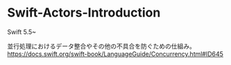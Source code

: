 # Swift-Actors-Introduction

Swift 5.5~

並行処理におけるデータ整合やその他の不具合を防ぐための仕組み。
https://docs.swift.org/swift-book/LanguageGuide/Concurrency.html#ID645


